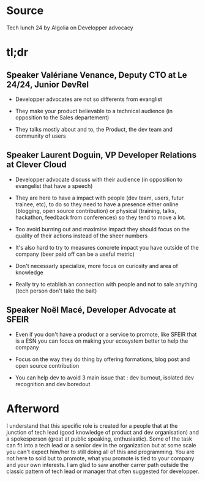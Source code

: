 # Source

Tech lunch 24 by Algolia on Developper advocacy

# tl;dr

## Speaker Valériane Venance, Deputy CTO at Le 24/24, Junior DevRel

+ Developper advocates are not so differents from evanglist

+ They make your product believable to a technical audience (in opposition to the Sales departement)
 
+ They talks mostly about and to, the Product, the dev team and community of users

## Speaker Laurent Doguin, VP Developer Relations at Clever Cloud

+ Developper advocate discuss with their audience (in opposition to evangelist that have a speech)

+ They are here to have a impact with people (dev team, users, futur trainee, etc), to do so they need to have a presence either online (blogging, open source contribution) or physical (training, talks, hackathon, feedback from conferences) so they tend to move a lot.

+ Too avoid burning out and maximise impact they should focus on the quality of their actions instead of the sheer numbers

+ It's also hard to try to measures concrete impact you have outside of the company (beer paid off can be a useful metric)

+ Don't necessarly specialize, more focus on curiosity and area of knowledge

+ Really try to etablish an connection with people and not to sale anything (tech person don't take the bait)

## Speaker Noël Macé, Developer Advocate at SFEIR 

+ Even if you don't have a product or a service to promote, like SFEIR that is a ESN you can focus on making your ecosystem better to help the company

+ Focus on the way they do thing by offering formations, blog post and open source contribution

+ You can help dev to avoid 3 main issue that : dev burnout, isolated dev recognition and dev boredout

# Afterword

I understand that this specific role is created for a people that at the junction of tech lead (good knowledge of product and dev organisation) and a spokesperson (great at public speaking, enthusiastic).
Some of the task can fit into a tech lead or a senior dev in the organization but at some scale you can't expect him/her to still doing all of this and programming.
You are not here to sold but to promote, what you promote is tied to your company and your own interests.
I am glad to saw another carrer path outside the classic pattern of tech lead or manager that often suggested for developper.
